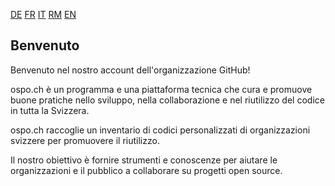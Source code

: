[DE](./README.de.md) [FR](./README.fr.md) [IT](./README.it.md) [RM](./README.rm.md) [EN](./README.md)

## Benvenuto

Benvenuto nel nostro account dell'organizzazione GitHub!

ospo.ch è un programma e una piattaforma tecnica che cura e promuove buone pratiche nello sviluppo, nella collaborazione e nel riutilizzo del codice in tutta la Svizzera.

ospo.ch raccoglie un inventario di codici personalizzati di organizzazioni svizzere per promuovere il riutilizzo.

Il nostro obiettivo è fornire strumenti e conoscenze per aiutare le organizzazioni e il pubblico a collaborare su progetti open source.
